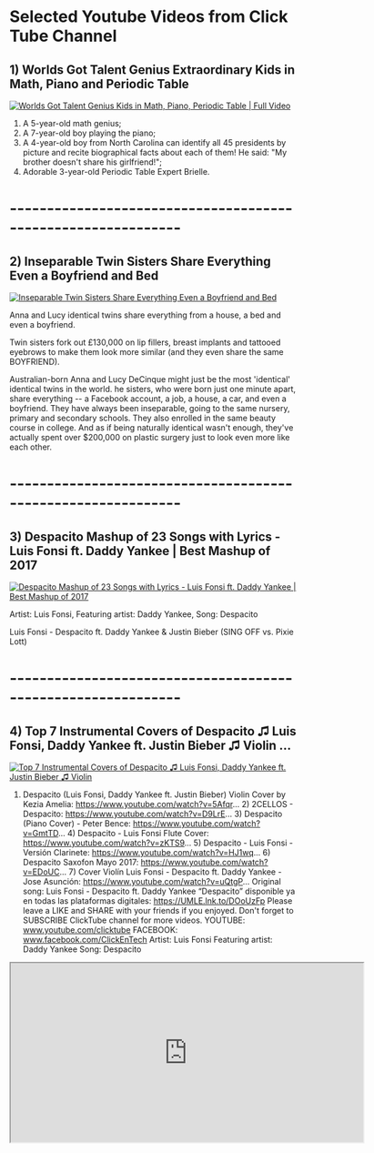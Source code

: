 # Selected Youtube Videos from Click Tube Channel 
## 1) Worlds Got Talent Genius Extraordinary Kids in Math, Piano and Periodic Table
[![Worlds Got Talent Genius Kids in Math, Piano, Periodic Table | Full Video](https://github.com/ClickTube/ClickTube/blob/master/ExtraOrdinaryKids_ClickTube.JPG?raw=true)](https://www.youtube.com/watch?v=RbNox4BJwl0 "Worlds Got Talent Genius Kids in Math, Piano, Periodic Table | Full Video")

1) A 5-year-old math genius;
2) A 7-year-old boy playing the piano;
3) A 4-year-old boy from North Carolina can identify all 45 presidents by picture and recite biographical facts about each of them! He said: "My brother doesn't share his girlfriend!";
4) Adorable 3-year-old Periodic Table Expert Brielle.


# -------------------------------------------------------------

## 2) Inseparable Twin Sisters Share Everything Even a Boyfriend and Bed
[![Inseparable Twin Sisters Share Everything Even a Boyfriend and Bed](https://github.com/ClickTube/ClickTube/blob/master/TwinSisters_ClickTube.JPG?raw=true)](https://www.youtube.com/watch?v=s_rCyqVqKlk "Inseparable Twin Sisters Share Everything Even a Boyfriend and Bed")

Anna and Lucy identical twins share everything from a house, a bed and even a boyfriend.

Twin sisters fork out £130,000 on lip fillers, breast implants and tattooed eyebrows to make them look more similar (and they even share the same BOYFRIEND).

Australian-born Anna and Lucy DeCinque might just be the most 'identical' identical twins in the world.
he sisters, who were born just one minute apart, share everything -- a Facebook account, a job, a house, a car, and even a boyfriend. They have always been inseparable, going to the same nursery, primary and secondary schools. They also enrolled in the same beauty course in college. And as if being naturally identical wasn't enough, they've actually spent over $200,000 on plastic surgery just to look even more like each other.


# -------------------------------------------------------------

## 3) Despacito Mashup of 23 Songs with Lyrics - Luis Fonsi ft. Daddy Yankee | Best Mashup of 2017
[![Despacito Mashup of 23 Songs with Lyrics - Luis Fonsi ft. Daddy Yankee | Best Mashup of 2017](https://github.com/ClickTube/ClickTube/blob/master/Despacito_ClickTube.JPG?raw=true)](https://www.youtube.com/watch?v=rdP_lCwGSe4 "Despacito Mashup of 23 Songs with Lyrics - Luis Fonsi ft. Daddy Yankee | Best Mashup of 2017")

Artist: Luis Fonsi, 
Featuring artist: Daddy Yankee, 
Song: Despacito


Luis Fonsi - Despacito ft. Daddy Yankee & Justin Bieber (SING OFF vs. Pixie Lott)


# -------------------------------------------------------------

## 4) Top 7 Instrumental Covers of Despacito ♫ Luis Fonsi, Daddy Yankee ft. Justin Bieber ♫ Violin ...
[![Top 7 Instrumental Covers of Despacito ♫ Luis Fonsi, Daddy Yankee ft. Justin Bieber ♫ Violin](https://github.com/ClickTube/ClickTube/blob/master/Despacito_Thumbnail_2_ClickTube.JPG?raw=true)](https://www.youtube.com/watch?v=wNZBioppFkI "Top 7 Instrumental Covers of Despacito ♫ Luis Fonsi, Daddy Yankee ft. Justin Bieber ♫ Violin ...")

1) Despacito (Luis Fonsi, Daddy Yankee ft. Justin Bieber) Violin Cover by Kezia Amelia: https://www.youtube.com/watch?v=5Afqr... 2) 2CELLOS - Despacito: https://www.youtube.com/watch?v=D9LrE... 3) Despacito (Piano Cover) - Peter Bence: https://www.youtube.com/watch?v=GmtTD... 4) Despacito - Luis Fonsi Flute Cover: https://www.youtube.com/watch?v=zKTS9... 5) Despacito - Luis Fonsi - Versión Clarinete: https://www.youtube.com/watch?v=HJ1wq... 6) Despacito Saxofon Mayo 2017: https://www.youtube.com/watch?v=EDoUC... 7) Cover Violín Luis Fonsi - Despacito ft. Daddy Yankee -Jose Asunción: https://www.youtube.com/watch?v=uQtgP... Original song: Luis Fonsi - Despacito ft. Daddy Yankee “Despacito” disponible ya en todas las plataformas digitales: https://UMLE.lnk.to/DOoUzFp Please leave a LIKE and SHARE with your friends if you enjoyed. Don't forget to SUBSCRIBE ClickTube channel for more videos. YOUTUBE: www.youtube.com/clicktube FACEBOOK: www.facebook.com/ClickEnTech Artist: Luis Fonsi Featuring artist: Daddy Yankee Song: Despacito

<div align="center">
    <iframe width="620" height="315"
        src="https://www.youtube.com/embed/OhlVBpEnjig">
    </iframe>
</div>
